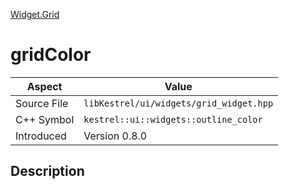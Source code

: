 [Widget.Grid](index)
# gridColor
| Aspect | Value |
| --- | --- |
| Source File | `libKestrel/ui/widgets/grid_widget.hpp` |
| C++ Symbol | `kestrel::ui::widgets::outline_color` |
| Introduced | Version 0.8.0 |
## Description

